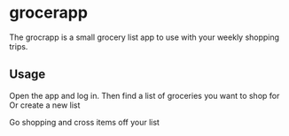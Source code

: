 # grocerapp

The grocrapp is a small grocery list app to use with your weekly shopping trips.

## Usage

Open the app and log in.
Then find a list of groceries you want to shop for
Or create a new list

Go shopping and cross items off your list


